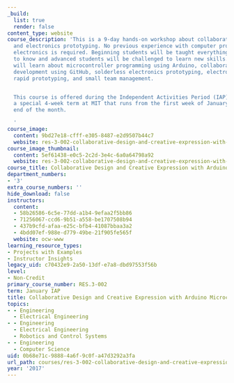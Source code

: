 ```yaml
---
_build:
  list: true
  render: false
content_type: website
course_description: 'This is a 9-day hands-on workshop about collaboration, design,
  and electronics prototyping. No previous experience with computer programming or
  electronics is required. Beginning students will be taught everything they need
  to know and advanced students will be challenged to learn new skills. Participants
  will learn about microcontroller programming using Arduino, collaborative software
  development using GitHub, solderless electronics prototyping, electronic sensors,
  rapid prototyping, and small team management.


  This course is offered during the Independent Activities Period (IAP), which is
  a special 4-week term at MIT that runs from the first week of January until the
  end of the month.

  '
course_image:
  content: 9bd27e18-cfff-e305-8487-e2d9507b44c7
  website: res-3-002-collaborative-design-and-creative-expression-with-arduino-microcontrollers-january-iap-2017
course_image_thumbnail:
  content: 5ef61438-e0c5-2c2d-3e4c-6a0a64798a92
  website: res-3-002-collaborative-design-and-creative-expression-with-arduino-microcontrollers-january-iap-2017
course_title: Collaborative Design and Creative Expression with Arduino Microcontrollers
department_numbers:
- '3'
extra_course_numbers: ''
hide_download: false
instructors:
  content:
  - 58b26586-6c5e-77dd-a1b4-9efaa2f5bb86
  - 71256067-ccd6-9b51-a558-be1707508b94
  - 437b9cfd-afaa-e25c-bfb4-41087bbaa3a2
  - 4bdd07ef-988e-d779-49be-21f905fe565f
  website: ocw-www
learning_resource_types:
- Projects with Examples
- Instructor Insights
legacy_uid: c70432e9-2a50-13df-e7a8-dbd97553f56b
level:
- Non-Credit
primary_course_number: RES.3-002
term: January IAP
title: Collaborative Design and Creative Expression with Arduino Microcontrollers
topics:
- - Engineering
  - Electrical Engineering
- - Engineering
  - Electrical Engineering
  - Robotics and Control Systems
- - Engineering
  - Computer Science
uid: 0b68e71c-9888-4a6f-9c0f-a47d3292a3fa
url_path: courses/res-3-002-collaborative-design-and-creative-expression-with-arduino-microcontrollers-january-iap-2017
year: '2017'
---
```

